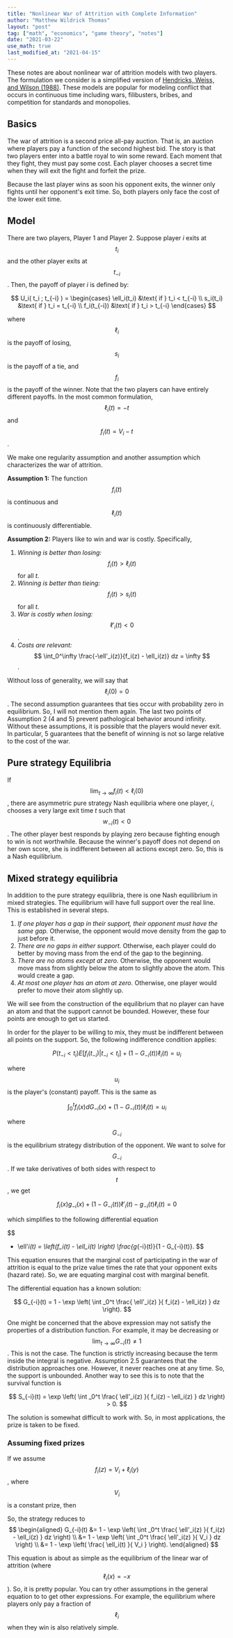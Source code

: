 ```yaml
---
title: "Nonlinear War of Attrition with Complete Information"
author: "Matthew Wildrick Thomas"
layout: "post"
tag: ["math", "economics", "game theory", "notes"]
date: "2021-03-22"
use_math: true
last_modified_at: "2021-04-15"
---
```


These notes are about nonlinear war of attrition models with two players. The formulation we consider is a simplified version of [Hendricks, Weiss, and Wilson (1988)](https://EconPapers.repec.org/RePEc:ier:iecrev:v:29:y:1988:i:4:p:663-80). These models are popular for modeling conflict that occurs in continuous time including wars, filibusters, bribes, and competition for standards and monopolies.

## Basics

The war of attrition is a second price all-pay auction. That is, an auction where players pay a function of the second highest bid. The story is that two players enter into a battle royal to win some reward. Each moment that they fight, they must pay some cost. Each player chooses a secret time when they will exit the fight and forfeit the prize.

Because the last player wins as soon his opponent exits, the winner only fights until her opponent's exit time. So, both players only face the cost of the lower exit time.

## Model

There are two players, Player 1 and Player 2. Suppose player *i* exits at $$ t_i $$ and the other player exits at $$ t_{-i} $$. Then, the payoff of player *i* is defined by:

$$
U_i( t_i ; t_{-i} ) = 
\begin{cases}
\ell_i(t_i) &\text{ if } t_i < t_{-i} \\
s_i(t_i)    &\text{ if } t_i = t_{-i} \\
f_i(t_{-i}) &\text{ if } t_i > t_{-i}
\end{cases}
$$

where $$ \ell_i $$ is the payoff of losing, $$ s_i $$ is the payoff of a tie, and $$ f_i $$ is the payoff of the winner. Note that the two players can have entirely different payoffs. In the most common formulation, $$ \ell_i(t) = -t $$ and $$ f_i(t) = V_i - t $$.

We make one regularity assumption and another assumption which characterizes the war of attrition.

**Assumption 1:** The function $$ f_i(t) $$ is continuous and $$ \ell_i(t) $$ is continuously differentiable.

**Assumption 2:** Players like to win and war is costly. Specifically,

1. *Winning is better than losing:* $$ f_i(t) > \ell_i(t) $$ for all *t*.
2. *Winning is better than tieing:* $$ f_i(t) > s_i(t) $$ for all *t*.
3. *War is costly when losing:* $$ \ell'_i(t) < 0$$.
4. *Costs are relevant:* $$ \int_0^\infty \frac{-\ell'_i(z)}{f_i(z) - \ell_i(z)} dz = \infty $$.

Without loss of generality, we will say that $$ \ell_i(0) = 0 $$. The second assumption guarantees that ties occur with probability zero in equilibrium. So, I will not mention them again. The last two points of Assumption 2 (4 and 5) prevent pathological behavior around infinity. Without these assumptions, it is possible that the players would never exit. In particular, 5 guarantees that the benefit of winning is not so large relative to the cost of the war.

## Pure strategy Equilibria

If $$ \lim_{t \to \infty} f_i(t) < \ell_i(0) $$, there are asymmetric pure strategy Nash equilibria where one player, *i*, chooses a very large exit time *t* such that $$ w_{-i}(t) < 0 $$. The other player best responds by playing zero because fighting enough to win is not worthwhile. Because the winner's payoff does not depend on her own score, she is indifferent between all actions except zero. So, this is a Nash equilibrium.

## Mixed strategy equilibria

In addition to the pure strategy equilibria, there is one Nash equilibrium in mixed strategies. The equilibrium will have full support over the real line. This is established in several steps.

1. *If one player has a gap in their support, their opponent must have the same gap.* Otherwise, the opponent would move density from the gap to just before it.
2. *There are no gaps in either support.* Otherwise, each player could do better by moving mass from the end of the gap to the beginning.
3. *There are no atoms except at zero.* Otherwise, the opponent would move mass from slightly below the atom to slightly above the atom. This would create a gap.
4. *At most one player has an atom at zero.* Otherwise, one player would prefer to move their atom slightly up.

We will see from the construction of the equilibrium that no player can have an atom and that the support cannot be bounded. However, these four points are enough to get us started.

In order for the player to be willing to mix, they must be indifferent between all points on the support. So, the following indifference condition applies:

$$
P(t_{-i} < t_i) E[ f_i(t_{-i}) \vert t_{-i} < t_i ] + (1 - G_{-i}(t)) \ell_i(t) = u_i
$$

where $$ u_i $$ is the player's (constant) payoff. This is the same as

$$
\int_0^t f_i(x) dG_{-i}(x) + (1 - G_{-i}(t)) \ell_i(t) = u_i
$$

where $$ G_{-i} $$ is the equilibrium strategy distribution of the opponent. We want to solve for $$ G_{-i} $$. If we take derivatives of both sides with respect to $$ t $$, we get

$$
f_i(x) g_{-i}(x) + (1 - G_{-i}(t)) \ell'_i(t) - g_{-i}(t) \ell_i(t) = 0
$$

which simplifies to the following differential equation

$$
- \ell'_i(t) = \left(f_i(t) - \ell_i(t) \right) \frac{g_{-i}(t)}{1 - G_{-i}(t)}.
$$

This equation ensures that the marginal cost of participating in the war of attrition is equal to the prize value times the rate that your opponent exits (hazard rate). So, we are equating marginal cost with marginal benefit.

The differential equation has a known solution:

$$
G_{-i}(t) = 1 - \exp \left( \int _0^t \frac{ \ell'_i(z) }{ f_i(z) - \ell_i(z) } dz \right).
$$

One might be concerned that the above expression may not satisfy the properties of a distribution function. For example, it may be decreasing or $$ \lim_{t \to \infty} G_{-i}(t) \neq 1 $$. This is not the case. The function is strictly increasing because the term inside the integral is negative. Assumption 2.5 guarantees that the distribution approaches one. However, it never reaches one at any time. So, the support is unbounded. Another way to see this is to note that the survival function is

$$
S_{-i}(t) = \exp \left( \int _0^t \frac{ \ell'_i(z) }{ f_i(z) - \ell_i(z) } dz \right) > 0.
$$

The solution is somewhat difficult to work with. So, in most applications, the prize is taken to be fixed. 

### Assuming fixed prizes

If we assume $$ f_i(z) = V_i + \ell_i(y) $$, where $$ V_i $$ is a constant prize, then 

So, the strategy reduces to
$$
\begin{aligned}
G_{-i}(t) &= 1 - \exp \left( \int _0^t \frac{ \ell'_i(z) }{ f_i(z) - \ell_i(z) } dz \right) \\
          &= 1 - \exp \left( \int _0^t \frac{ \ell'_i(z) }{ V_i } dz \right) \\
          &= 1 - \exp \left( \frac{ \ell_i(t) }{ V_i } \right).
\end{aligned}
$$

This equation is about as simple as the equilibrium of the linear war of attrition (where $$ \ell_i(x) = -x $$). So, it is pretty popular. You can try other assumptions in the general equation to to get other expressions. For example, the equilibrium where players only pay a fraction of $$ \ell_i $$ when they win is also relatively simple.

